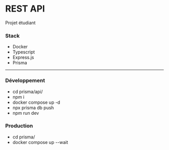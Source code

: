 # REST API

Projet étudiant

### Stack

- Docker
- Typescript
- Express.js
- Prisma
<hr />

### Développement

- cd prisma/api/
- npm i
- docker compose up -d
- npx prisma db push
- npm run dev

### Production

- cd prisma/
- docker compose up --wait
